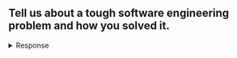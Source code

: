 ## Tell us about a tough software engineering problem and how you solved it.
<details>
<summary>Response</summary>

### Situation

We own the service in charge of delivering header, footer, and sometimes left nav for pages across the company. Since our content on many of these pages is important for search engine optimization (SEO), and generally for improved user experience, we server-side render (SSR) our content, so it gets directly injected into those pages server-side and is visible to users without needing to wait for Javascript to execute. Each nav is an independent React app so that they can be pretty well isolated, and so that we don't depend on the host page using any particular framework. (We are used on pages that otherwise don't use React, for example.) When we hydrate on the client-side, we use webpack 5 module federation so that the different navs can share dependencies (including React, for example). (The independent deployability aspect of module federation is not relevant to us, since we already get that through our SSR service. Since we don't need that feature, we're able to enable caching for our remote entrypoint and give it a versionized path.)

### Task

There's a new version of the company's design system, which is supposed to have improved performance, in addition to new features and ongoing support. We recently addressed our last upgrade blocker. (The design system uses Emotion & Stylis for CSS-in-JS support, and the Stylis plugin we use for style isolation had not been updated to work with the upgraded version.) We'd like to upgrade, but we're fairly risk averse due to the importance and wide-spread use of our content, so we need to do it safely, and we'd like to evaluate its effect on performance. If we discover a problem, we want to be able to roll back to the old version very quickly, address those issues, and then roll forward again. We'd like to start with a small percentage of users and see how it affects performance and error rates. In short, we want to AB test it. My task is to drive the entire problem, proposing solutions, getting feedback from the team, doing the bulk of the implementation, handling the rollout, and finding & fixing any issues that crop up along the way.

### Action

I came up with a rough set of ideas & evaluation criteria and then met with a more junior teammate to bounce the ideas around. During that meeting, we briefly documented the alternatives, the criteria, and how the alternatives rated with respect to the criteria. After that initial meeting, I expanded on that doc significantly, noting many more pros & cons. I set up a meeting with the rest of the team to get feedback. Shortly before that feedback meeting, I thought of another approach that could be even better if it turned out to be feasible. I was pretty sure it was, and another team member had relevant experience, so I was able to validate it with him, and the rest of the team agreed that it would be the best way forward.

SSR & CSR need to use the same version so that hydration matches up. SSR is a single bundle for all navs, while CSR has separate bundles per nav. SSR & CSR bundles are built fairly differently, with CSR using webpack 5 module federation features in order to share dependencies when multiple bundles are used on the same page (header, footer, left nav). Ideally, we don't want to have 2 copies of the code, since we'd worry about them accidentally diverging. The best idea I had come up with earlier was to duplicate the code as part of the build process, making some programmatic changes along the way (mostly swapping the version of the design system). That would allow us to have both versions built into the server bundle and create separate client bundles for them without risking accidental divergence. My ah-ha moment was that we could split that server uber-bundle into a bundle that just handles things like routing, which would then pass the baton to a separate bundle for each nav. The result is a much smaller routing bundle, and we build both a client bundle and a server bundle for each nav. This was a big enough change to how we deliver our content that it justified its own AB test before we even started testing the upgrade! We saw an increase in SSR times, which I was then able to address with some changes to how we loaded the bundles. We have a fairly thorough regression test suite, so I was able to set that up to verify that everything (that we have automated tests for) functioned correctly _and_ that everything looked identical down to the pixel.

In order to AB test the upgrade itself, we needed to build our nav code against both versions of the design system. I used a combination of `npm` aliasing (depend on both major versions, giving them different aliases), `webpack` aliasing (aliasing the appropriate major version back to the default name), and module federation sharing configuration (aliasing the appropriate major version back to the default name, plus registering the correct name & version for dependency sharing) to produce (for each nav) client & server bundles for the old version of the design system as well as client & server bundles for the new version of the design system. The change in major versions also means that the design system is not backward compatible, so I had to change our code in order to make it behave identically when run with either version. This was mostly a matter of specifying explicit arguments where defaults had changed, but it also included some bits where we detect which version is present and tweak our behavior based on the result. I updated the build to run the unit tests once with each version of the design system, and I added regression tests to verify that it looked & behaved identically.

### Result

When I ramped it up to handle 1% of users, I saw that it was 20% slower! It's a good thing we used an AB test, so this wasn't affecting all of our users. Over the course of a couple hours, the difference decreased to less than 10%. Our baseline render time was ~20ms, so an extra couple ms wasn't going to break the bank, but it certainly wasn't what we had hoped for. I talked with a stakeholder to see if they were comfortable ramping the test up. (I picked the stakeholder that I thought was most likely to have reservations.) He was okay with ramping to 5%, so I went ahead with that, and surprisingly the difference decreased to less than 1ms. I'm still not certain why that would be, except perhaps that the test groups were somehow biased, though that would be surprising, since each test group was handling 150k requests per hour. After a while, we began to see performance problems across both versions, and we discovered that our service had started leaking memory starting around the time we the AB test was first turned on. AB testing didn't save the old version from the impact of the memory leak, but it did allow us to control how fast we leaked memory. I worked with the design systems team to find a memory leak in the new version, and we were able to work around it. I tried to validate my fix locally, but I wasn't generating enough traffic to detect whether the leak was present. After merging my fix, I was able to see that the leak was fixed, _and_ the new version of the design system was now performing ~10% _better_ than the old version. That's more like it!

With all said & done, we now have better performance for our users across nearly all Indeed pages, we can use the features introduced in the new version of the design system, we're back on a supported version, and we were able to manage risks and avoid major incidents by using our AB testing framework to roll the change out gradually. In addition, we've already used the techniques I pioneered for this project to make other upgrades safer, and I plan to write a guide to these techniques to share across the company and help other teams perform safer upgrades.

</details>
